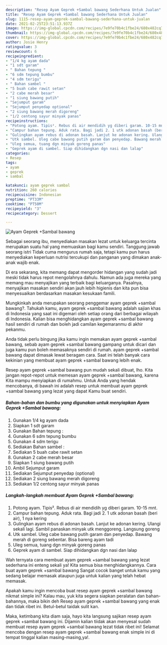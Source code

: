 ```yaml
---
description: "Resep Ayam Geprek +Sambal bawang Sederhana Untuk Jualan"
title: "Resep Ayam Geprek +Sambal bawang Sederhana Untuk Jualan"
slug: 1115-resep-ayam-geprek-sambal-bawang-sederhana-untuk-jualan
date: 2021-02-25T23:51:13.937Z
image: https://img-global.cpcdn.com/recipes/7e9fe70b4c1fbe24/680x482cq70/ayam-geprek-sambal-bawang-foto-resep-utama.jpg
thumbnail: https://img-global.cpcdn.com/recipes/7e9fe70b4c1fbe24/680x482cq70/ayam-geprek-sambal-bawang-foto-resep-utama.jpg
cover: https://img-global.cpcdn.com/recipes/7e9fe70b4c1fbe24/680x482cq70/ayam-geprek-sambal-bawang-foto-resep-utama.jpg
author: Josie Henry
ratingvalue: 3
reviewcount: 6
recipeingredient:
- "1/4 kg ayam dada"
- "1 sdt garam"
- " Bahan tepung "
- "6 sdm tepung bumbu"
- "4 sdm terigu"
- " Bahan sambel "
- "5 buah cabe rawit setan"
- "2 cabe merah besar"
- "1 siung bawang putih"
- "Sejumput garam"
- "Sejumput penyedap optional"
- "2 siung bawang merah digoreng"
- "1/2 centong sayur minyak panas"
recipeinstructions:
- "Potong ayam. Tipis². Rebus di air mendidih yg diberi garam. 10-15 mnt."
- "Campur bahan tepung. Aduk rata. Bagi jadi 2. 1 utk adonan basah (beri air), 1 nya kering"
- "Gulingkan ayam rebus di adonan basah. Lanjut ke adonan kering. Ulangi sekali lagi. Sambil panaskan minyak utk menggoreng. Langsung goreng"
- "Utk sambel. Uleg cabe bawang putih garam dan penyedap. Bawang merah di goreng sebentar. Bisa bareng ayam tadi"
- "Uleg semua, tuang dgn minyak goreng panas"
- "Geprek ayam di sambel. Siap dihidangkan dgn nasi dan lalap"
categories:
- Resep
tags:
- ayam
- geprek
- sambal

katakunci: ayam geprek sambal 
nutrition: 260 calories
recipecuisine: Indonesian
preptime: "PT33M"
cooktime: "PT50M"
recipeyield: "3"
recipecategory: Dessert

---
```



![Ayam Geprek +Sambal bawang](https://img-global.cpcdn.com/recipes/7e9fe70b4c1fbe24/680x482cq70/ayam-geprek-sambal-bawang-foto-resep-utama.jpg)

Sebagai seorang ibu, menyediakan masakan lezat untuk keluarga tercinta merupakan suatu hal yang memuaskan bagi kamu sendiri. Tanggung jawab seorang istri Tidak cuma mengurus rumah saja, tetapi kamu pun harus menyediakan keperluan nutrisi tercukupi dan panganan yang dimakan anak-anak wajib enak.

Di era  sekarang, kita memang dapat mengorder hidangan yang sudah jadi meski tidak harus repot mengolahnya dahulu. Namun ada juga mereka yang memang mau menyajikan yang terbaik bagi keluarganya. Pasalnya, menyajikan masakan sendiri akan jauh lebih higienis dan kita pun bisa menyesuaikan berdasarkan masakan kesukaan famili. 



Mungkinkah anda merupakan seorang penggemar ayam geprek +sambal bawang?. Tahukah kamu, ayam geprek +sambal bawang adalah sajian khas di Indonesia yang saat ini digemari oleh setiap orang dari berbagai wilayah di Indonesia. Kalian bisa menghidangkan ayam geprek +sambal bawang hasil sendiri di rumah dan boleh jadi camilan kegemaranmu di akhir pekanmu.

Anda tidak perlu bingung jika kamu ingin memakan ayam geprek +sambal bawang, sebab ayam geprek +sambal bawang gampang untuk dicari dan juga kamu pun boleh memasaknya sendiri di rumah. ayam geprek +sambal bawang dapat dimasak lewat beragam cara. Saat ini telah banyak cara kekinian yang membuat ayam geprek +sambal bawang lebih enak.

Resep ayam geprek +sambal bawang pun mudah sekali dibuat, lho. Kita jangan repot-repot untuk memesan ayam geprek +sambal bawang, karena Kita mampu menyiapkan di rumahmu. Untuk Anda yang hendak mencobanya, di bawah ini adalah resep untuk membuat ayam geprek +sambal bawang yang lezat yang dapat Kamu buat sendiri.

<!--inarticleads1-->

##### Bahan-bahan dan bumbu yang digunakan untuk menyiapkan Ayam Geprek +Sambal bawang:

1. Gunakan 1/4 kg ayam dada
1. Siapkan 1 sdt garam
1. Gunakan  Bahan tepung :
1. Gunakan 6 sdm tepung bumbu
1. Gunakan 4 sdm terigu
1. Sediakan  Bahan sambel :
1. Sediakan 5 buah cabe rawit setan
1. Gunakan 2 cabe merah besar
1. Siapkan 1 siung bawang putih
1. Ambil Sejumput garam
1. Sediakan Sejumput penyedap (optional)
1. Sediakan 2 siung bawang merah digoreng
1. Sediakan 1/2 centong sayur minyak panas




<!--inarticleads2-->

##### Langkah-langkah membuat Ayam Geprek +Sambal bawang:

1. Potong ayam. Tipis². Rebus di air mendidih yg diberi garam. 10-15 mnt.
1. Campur bahan tepung. Aduk rata. Bagi jadi 2. 1 utk adonan basah (beri air), 1 nya kering
1. Gulingkan ayam rebus di adonan basah. Lanjut ke adonan kering. Ulangi sekali lagi. Sambil panaskan minyak utk menggoreng. Langsung goreng
1. Utk sambel. Uleg cabe bawang putih garam dan penyedap. Bawang merah di goreng sebentar. Bisa bareng ayam tadi
1. Uleg semua, tuang dgn minyak goreng panas
1. Geprek ayam di sambel. Siap dihidangkan dgn nasi dan lalap




Wah ternyata cara membuat ayam geprek +sambal bawang yang lezat sederhana ini enteng sekali ya! Kita semua bisa menghidangkannya. Cara buat ayam geprek +sambal bawang Sangat cocok banget untuk kamu yang sedang belajar memasak ataupun juga untuk kalian yang telah hebat memasak.

Apakah kamu ingin mencoba buat resep ayam geprek +sambal bawang nikmat simple ini? Kalau mau, yuk kita segera siapkan peralatan dan bahan-bahannya, maka bikin deh Resep ayam geprek +sambal bawang yang enak dan tidak ribet ini. Betul-betul taidak sulit kan. 

Maka, ketimbang kita diam saja, hayo kita langsung sajikan resep ayam geprek +sambal bawang ini. Dijamin kalian tiidak akan menyesal sudah membuat resep ayam geprek +sambal bawang lezat tidak ribet ini! Selamat mencoba dengan resep ayam geprek +sambal bawang enak simple ini di tempat tinggal kalian masing-masing,ya!.

